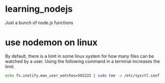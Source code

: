 # learning_nodejs

Just a bunch of node.js functions

# use nodemon on linux

By default, there is a limit in some linux system for how many files can be watched by a user. Using the following command in a terminal increases the limit.

``` bash
echo fs.inotify.max_user_watches=582222 | sudo tee -a /etc/sysctl.conf && sudo sysctl -p
```